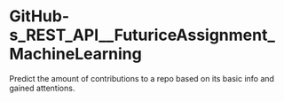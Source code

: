 # GitHub-s_REST_API__FuturiceAssignment_MachineLearning
Predict the amount of contributions to a repo based on its basic info and gained attentions.
